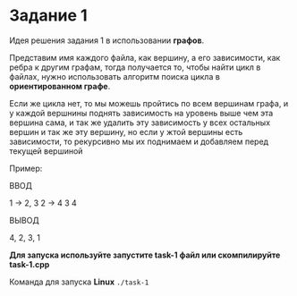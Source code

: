 # Задание 1

Идея решения задания 1 в использовании **графов**.

Представим имя каждого файла, как вершину, а его зависимости, как ребра к другим графам,
тогда получается то, чтобы найти цикл в файлах, нужно использовать алгоритм поиска цикла в **ориентированном графе**.

Если же цикла нет, то мы можешь пройтись по всем вершинам графа, и у каждой вершнины поднять зависимость на уровень выше чем эта вершина сама, и так же удалить эту зависимость у всех остальных вершин и так же эту вершину, но если у жтой вершины есть зависимости, то рекурсивно мы их поднимаем и добавляем перед текущей вершиной

Пример:

ВВОД

1 -> 2, 3
2 -> 4
3
4

ВЫВОД

4, 2, 3, 1

**Для запуска используйте запустите task-1 файл или скомпилируйте task-1.cpp**

Команда для запуска
**Linux**
`./task-1`